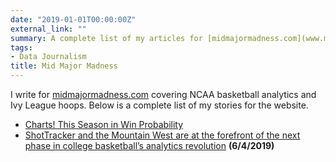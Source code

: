 ```yaml
---
date: "2019-01-01T00:00:00Z"
external_link: ""
summary: A complete list of my articles for [midmajormadness.com](www.midmajormadness.com)
tags:
- Data Journalism
title: Mid Major Madness
---
```


I write for [midmajormadness.com](www.midmajormadness.com) covering NCAA basketball analytics and Ivy League hoops. Below is a complete list of my stories for the website.

- [Charts! This Season in Win Probability](https://www.midmajormadness.com/2019/12/30/21041851/win-probability-charts-2019-game-excitement-index-college-basketball)
- [ShotTracker and the Mountain West are at the forefront of the next phase in college basketball’s analytics revolution](https://www.midmajormadness.com/2019/6/4/18645647/mountain-west-conference-shottracker-basketball-data-analytics) __(6/4/2019)__